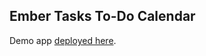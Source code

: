 ## Ember Tasks To-Do Calendar

Demo app [deployed here](https://emtasks-jabernathy2.herokuapp.com/).

